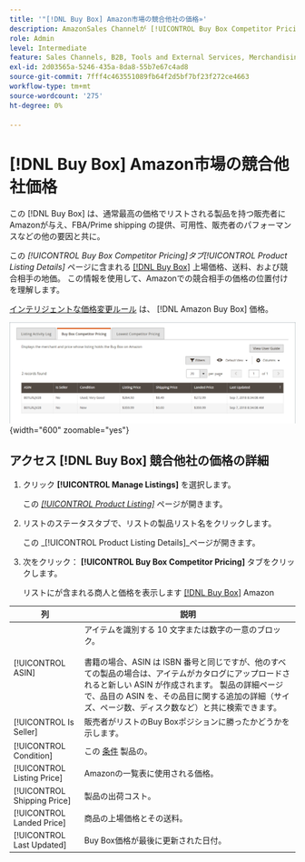 ```yaml
---
title: '"[!DNL Buy Box] Amazon市場の競合他社の価格»'
description: AmazonSales Channelが [!UICONTROL Buy Box Competitor Pricing] 「 」タブを使用して、Amazonでの競合相手の価格の位置付けを理解できます。
role: Admin
level: Intermediate
feature: Sales Channels, B2B, Tools and External Services, Merchandising, Integration
exl-id: 2d03565a-5246-435a-8da8-55b7e67c4ad8
source-git-commit: 7fff4c463551089fb64f2d5bf7bf23f272ce4663
workflow-type: tm+mt
source-wordcount: '275'
ht-degree: 0%

---
```


# [!DNL Buy Box] Amazon市場の競合他社価格

この [!DNL Buy Box] は、通常最高の価格でリストされる製品を持つ販売者にAmazonが与え、FBA/Prime shipping の提供、可用性、販売者のパフォーマンスなどの他の要因と共に。

この _[!UICONTROL Buy Box Competitor Pricing]_タブ_[!UICONTROL Product Listing Details]_ ページに含まれる [[!DNL Buy Box]](./buy-box-competitor-pricing.md) 上場価格、送料、および競合相手の地価。 この情報を使用して、Amazonでの競合相手の価格の位置付けを理解します。

[インテリジェントな価格変更ルール](./intelligent-repricing-rules.md) は、 [!DNL Amazon Buy Box] 価格。

![Buy Box競合相手の価格の詳細](assets/amazon-listing-details-buy-box.png){width="600" zoomable="yes"}

## アクセス [!DNL Buy Box] 競合他社の価格の詳細

1. クリック **[!UICONTROL Manage Listings]** を選択します。

   この [_[!UICONTROL Product Listing]_](./managing-product-listings.md) ページが開きます。

1. リストのステータスタブで、リストの製品リスト名をクリックします。

   この _[!UICONTROL Product Listing Details]_ページが開きます。

1. 次をクリック： **[!UICONTROL Buy Box Competitor Pricing]** タブをクリックします。

   リストにが含まれる商人と価格を表示します [[!DNL Buy Box]](./buy-box-competitor-pricing.md) Amazon

| 列 | 説明 |
|-----------------------------|----------------------------------------------------------------------------------------------------------------------------------------------------------------------------------------------------------------------------------------------------------------------------------------------------------------------------------------------------------------------------------------|
| [!UICONTROL ASIN] | アイテムを識別する 10 文字または数字の一意のブロック。<br><br>書籍の場合、ASIN は ISBN 番号と同じですが、他のすべての製品の場合は、アイテムがカタログにアップロードされると新しい ASIN が作成されます。 製品の詳細ページで、品目の ASIN を、その品目に関する追加の詳細（サイズ、ページ数、ディスク数など）と共に検索できます。 |
| [!UICONTROL Is Seller] | 販売者がリストのBuy Boxポジションに勝ったかどうかを示します。 |
| [!UICONTROL Condition] | この [条件](./product-listing-condition.md) 製品の。 |
| [!UICONTROL Listing Price] | Amazonの一覧表に使用される価格。 |
| [!UICONTROL Shipping Price] | 製品の出荷コスト。 |
| [!UICONTROL Landed Price] | 商品の上場価格とその送料。 |
| [!UICONTROL Last Updated] | Buy Box価格が最後に更新された日付。 |
